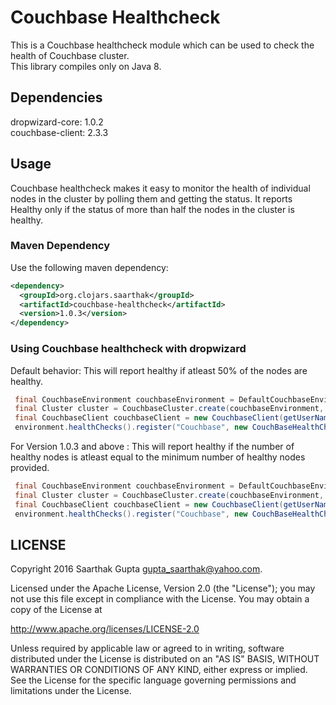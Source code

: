 # Couchbase Healthcheck

This is a Couchbase healthcheck module which can be used to check the health of Couchbase cluster.  
This library compiles only on Java 8.
 
## Dependencies
dropwizard-core: 1.0.2  
couchbase-client: 2.3.3

## Usage
Couchbase healthcheck makes it easy to monitor the health of individual nodes in the cluster by polling them and getting the status. It reports Healthy only if the status of more than half the nodes in the cluster is healthy.
 

### Maven Dependency

Use the following maven dependency:
```xml
<dependency>
  <groupId>org.clojars.saarthak</groupId>
  <artifactId>couchbase-healthcheck</artifactId>
  <version>1.0.3</version>
</dependency>
```

### Using Couchbase healthcheck with dropwizard
Default behavior: This will report healthy if atleast 50% of the nodes are healthy.
```java
 final CouchbaseEnvironment couchbaseEnvironment = DefaultCouchbaseEnvironment.builder().build();
 final Cluster cluster = CouchbaseCluster.create(couchbaseEnvironment, getNodes()); // getNodes() method returns a List<String> of nodes.
 final CouchbaseClient couchbaseClient = new CouchbaseClient(getUserName(), getPassword(), cluster);// CouchbaseClient is bundled and needs username, password and cluster object to connect to hosts.
 environment.healthChecks().register("Couchbase", new CouchBaseHealthCheck(couchbaseClient));
```

For Version 1.0.3 and above : This will report healthy if the number of healthy nodes is atleast equal to the minimum number of healthy nodes provided.
```java
 final CouchbaseEnvironment couchbaseEnvironment = DefaultCouchbaseEnvironment.builder().build();
 final Cluster cluster = CouchbaseCluster.create(couchbaseEnvironment, getNodes()); // getNodes() method returns a List<String> of nodes.
 final CouchbaseClient couchbaseClient = new CouchbaseClient(getUserName(), getPassword(), cluster);// CouchbaseClient is bundled and needs username, password and cluster object to connect to hosts.
 environment.healthChecks().register("Couchbase", new CouchBaseHealthCheck(couchbaseClient, minimumHealthyNodes));
```

LICENSE
-------

Copyright 2016 Saarthak Gupta <gupta_saarthak@yahoo.com>.

Licensed under the Apache License, Version 2.0 (the "License");
you may not use this file except in compliance with the License.
You may obtain a copy of the License at

http://www.apache.org/licenses/LICENSE-2.0

Unless required by applicable law or agreed to in writing, software
distributed under the License is distributed on an "AS IS" BASIS,
WITHOUT WARRANTIES OR CONDITIONS OF ANY KIND, either express or implied.
See the License for the specific language governing permissions and
limitations under the License.

